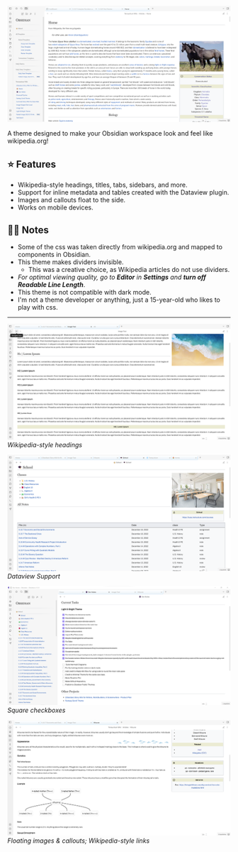 ![](assets/article-example.png)

A theme designed to make your Obsidian workspace look and feel like wikipedia.org! 

## ⭐ Features
- Wikipedia-style headings, titles, tabs, sidebars, and more.
- Support for inline metadata and tables created with the Dataview plugin.
- Images and callouts float to the side.
- Works on mobile devices.

## ☝🏽 Notes
- Some of the css was taken directly from wikipedia.org and mapped to components in Obsidian.
- This theme makes dividers invisible. 
  - This was a creative choice, as Wikipedia articles do not use dividers. 
- *For optimal viewing quality, go to **Editor** in **Settings** and **turn off Readable Line Length***.
- This theme is not compatible with dark mode.
- I'm not a theme developer or anything, just a 15-year-old who likes to play with css.

***

![](assets/Headings-showcase.png)
*Wikipedia-style headings*

![](assets/dataview-table-showcase.png)
*Dataview Support*

![](assets/List-showcase.png)
*Square checkboxes*

![](assets/Article-showcase.png)
*Floating images & callouts; Wikipedia-style links*
